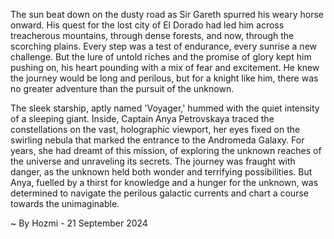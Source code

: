
The sun beat down on the dusty road as Sir Gareth spurred his weary horse onward. His quest for the lost city of El Dorado had led him across treacherous mountains, through dense forests, and now, through the scorching plains. Every step was a test of endurance, every sunrise a new challenge. But the lure of untold riches and the promise of glory kept him pushing on, his heart pounding with a mix of fear and excitement. He knew the journey would be long and perilous, but for a knight like him, there was no greater adventure than the pursuit of the unknown.

The sleek starship, aptly named 'Voyager,' hummed with the quiet intensity of a sleeping giant. Inside, Captain Anya Petrovskaya traced the constellations on the vast, holographic viewport, her eyes fixed on the swirling nebula that marked the entrance to the Andromeda Galaxy. For years, she had dreamt of this mission, of exploring the unknown reaches of the universe and unraveling its secrets. The journey was fraught with danger, as the unknown held both wonder and terrifying possibilities. But Anya, fuelled by a thirst for knowledge and a hunger for the unknown, was determined to navigate the perilous galactic currents and chart a course towards the unimaginable. 

~ By Hozmi - 21 September 2024
